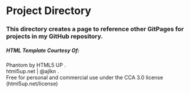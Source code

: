 # Project Directory

### This directory creates a page to reference other GitPages for projects in my GitHub repository.





##### HTML Template Courtesy Of: 
Phantom by HTML5 UP .   
html5up.net | @ajlkn .   
Free for personal and commercial use under the CCA 3.0 license (html5up.net/license)

